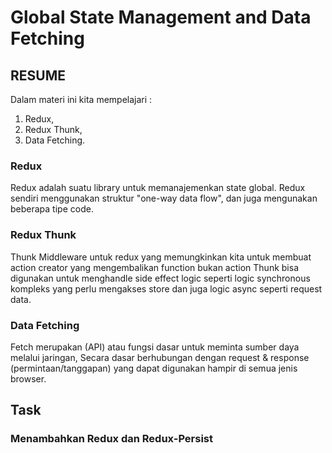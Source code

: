 # Global State Management and Data Fetching
## RESUME
Dalam materi ini kita mempelajari :
 1. Redux,
 2. Redux Thunk,
 3. Data Fetching.

 ### Redux
Redux adalah suatu library untuk memanajemenkan state global. Redux sendiri menggunakan struktur "one-way data flow", dan juga mengunakan beberapa tipe code.


### Redux Thunk
Thunk Middleware untuk redux yang memungkinkan kita untuk membuat action creator yang mengembalikan function bukan action
Thunk bisa digunakan untuk menghandle side effect logic seperti logic synchronous kompleks yang perlu mengakses store dan juga logic async seperti request data.


### Data Fetching
Fetch merupakan (API) atau fungsi dasar untuk meminta sumber daya melalui jaringan, Secara dasar berhubungan dengan request & response (permintaan/tanggapan) yang dapat digunakan hampir di semua jenis browser.

## Task
### Menambahkan Redux dan Redux-Persist